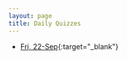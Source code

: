```yaml
---
layout: page
title: Daily Quizzes
---
```


* [Fri, 22-Sep](https://goo.gl/forms/hogX9MYJYDVHjo3G2){:target="_blank"}

<!--

-->

